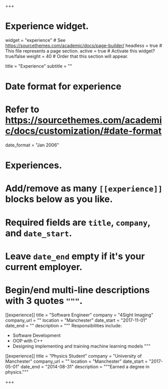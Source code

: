 +++
# Experience widget.
widget = "experience"  # See https://sourcethemes.com/academic/docs/page-builder/
headless = true  # This file represents a page section.
active = true  # Activate this widget? true/false
weight = 40  # Order that this section will appear.

title = "Experience"
subtitle = ""

# Date format for experience
#   Refer to https://sourcethemes.com/academic/docs/customization/#date-format
date_format = "Jan 2006"

# Experiences.
#   Add/remove as many `[[experience]]` blocks below as you like.
#   Required fields are `title`, `company`, and `date_start`.
#   Leave `date_end` empty if it's your current employer.
#   Begin/end multi-line descriptions with 3 quotes `"""`.
[[experience]]
  title = "Software Engineer"
  company = "4Sight Imaging"
  company_url = ""
  location = "Manchester"
  date_start = "2017-11-01"
  date_end = ""
  description = """
  Responsibilities include:
  
  * Software Development
  * OOP with C++
  * Designing implementing and training machine learning models
  """

[[experience]]
  title = "Physics Student"
  company = "University of Manchester"
  company_url = ""
  location = "Manchester"
  date_start = "2017-05-01"
  date_end = "2014-08-31"
  description = """Earned a degree in physics."""

+++
